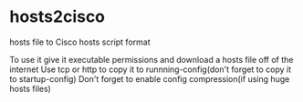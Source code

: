 # hosts2cisco
hosts file to Cisco hosts script format

To use it give it executable permissions and download a hosts file off of the internet
Use tcp or http to copy it to runnning-config(don't forget to copy it to startup-config)
Don't forget to enable config compression(if using huge hosts files)
